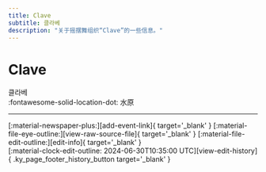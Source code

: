 ```yaml
---
title: Clave
subtitle: 클라베
description: "关于摇摆舞组织“Clave”的一些信息。"
---
```


# Clave

클라베  
:fontawesome-solid-location-dot: 水原  


---

<div class="ky_page_footer" markdown>
<div class="ky_page_footer_trailing" markdown="span">
[:material-newspaper-plus:][add-event-link]{ target='_blank' }
[:material-file-eye-outline:][view-raw-source-file]{ target='_blank' }
[:material-file-edit-outline:][edit-info]{ target='_blank' }
</div>
<div class="ky_page_footer_leading" markdown="span">
[:material-clock-edit-outline: 2024-06-30T10:35:00 UTC][view-edit-history]{ .ky_page_footer_history_button target='_blank' }
</div>
</div>

[add-event-link]: https://github.com/swingdance/events/issues/new?assignees=&labels=add+event&projects=&template=02-add_entity.yml&title=%5Bko_KR%5D%20Add%20Event%3A%20%3CName%3E&region=ko_KR&province=Suwon&city=Suwon&org_id=clave "添加活动"
[view-raw-source-file]: https://github.com/swingdance/orgs/blob/main/ko_KR/clave.json "查看原始源文件"
[edit-info]: https://github.com/swingdance/orgs/issues/new?assignees=&labels=update+org&projects=&template=03-update_entity.yml&title=%5Bko_KR%5D%20Update%20Org%3A%20Clave&region=ko_KR&id=clave&name=Clave "编辑信息"

[view-edit-history]: https://github.com/swingdance/orgs/commits/main/ko_KR/clave.json "查看编辑历史"
